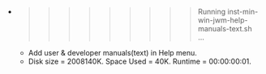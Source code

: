 * >>>>>>>>> Running inst-min-win-jwm-help-manuals-text.sh ...
  * Add user & developer manuals(text) in Help menu.
  * Disk size = 2008140K. Space Used = 40K. Runtime = 00:00:00:01.
